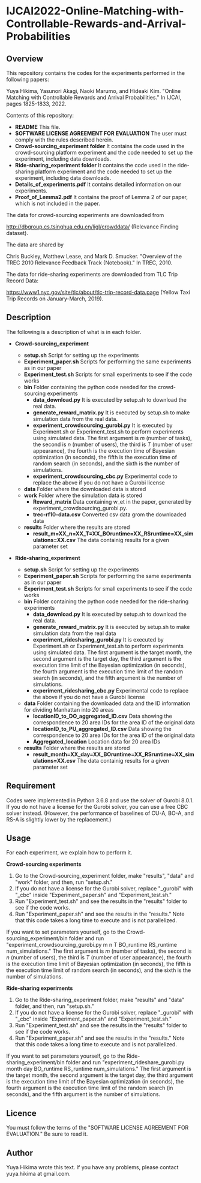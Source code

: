 # IJCAI2022-Online-Matching-with-Controllable-Rewards-and-Arrival-Probabilities

## Overview
This repository contains the codes for the experiments performed in the following papers:
  
Yuya Hikima, Yasunori Akagi, Naoki Marumo, and Hideaki Kim. "Online Matching with Controllable Rewards and Arrival Probabilities." In IJCAI, pages 1825-1833, 2022.
  
Contents of this repository:
- **README** This file.
- **SOFTWARE LICENSE AGREEMENT FOR EVALUATION** The user must comply with the rules described herein.
- **Crowd-sourcing_experiment folder** It contains the code used in the crowd-sourcing platform experiment and the code needed to set up the experiment, including data downloads.
- **Ride-sharing_experiment folder** It contains the code used in the ride-sharing platform experiment and the code needed to set up the experiment, including data downloads.
- **Details_of_experiments.pdf** It contains detailed information on our experiments.
- **Proof_of_Lemma2.pdf** It contains the proof of Lemma 2 of our paper, which is not included in the paper.

The data for crowd-sourcing experiments are downloaded from
  
http://dbgroup.cs.tsinghua.edu.cn/ligl/crowddata/ (Relevance Finding dataset).
  
The data are shared by
  
Chris Buckley, Matthew Lease, and Mark D. Smucker. "Overview of the TREC 2010 Relevance Feedback Track (Notebook)." In TREC, 2010.

The data for ride-sharing experiments are downloaded from TLC Trip Record Data:
  
https://www1.nyc.gov/site/tlc/about/tlc-trip-record-data.page (Yellow Taxi Trip Records on January-March, 2019).


## Description

The following is a description of what is in each folder.
- **Crowd-sourcing_experiment** 
  - **setup.sh** Script for setting up the experiments
  - **Experiment_paper.sh** Scripts for performing the same experiments as in our paper
  - **Experiment_test.sh** Scripts for small experiments to see if the code works
  - **bin** Folder containing the python code needed for the crowd-sourcing experiments
    - **data_download.py** It is executed by setup.sh to download the real data.
    - **generate_reward_matrix.py** It is executed by setup.sh to make simulation data from the real data.
    - **experiment_crowdsourcing_gurobi.py** It is executed by Experiment.sh or Experiment_test.sh to perform experiments using simulated data. The first argument is $m$ (number of tasks), the second is $n$ (number of users), the third is $T$ (number of user appearance), the fourth is the execution time of Bayesian optimization (in seconds), the fifth is the execution time of random search (in seconds), and the sixth is the number of simulations.
    - **experiment_crowdsourcing_cbc.py** Experimental code to replace the above if you do not have a Gurobi license
  - **data** Folder where the downloaded data is stored
  - **work** Folder where the simulation data is stored
    - **Reward_matrix** Data containing w_et in the paper, generated by experiment_crowdsourcing_gurobi.py.
    - **trec-rf10-data.csv** Converted csv data grom the downloaded data
  - **results** Folder where the results are stored
    - **result_m=XX_n=XX_T=XX_BOruntime=XX_RSruntime=XX_simulations=XX.csv** The data containig results for a given parameter set

- **Ride-sharing_experiment** 
  - **setup.sh** Script for setting up the experiments
  - **Experiment_paper.sh** Scripts for performing the same experiments as in our paper
  - **Experiment_test.sh** Scripts for small experiments to see if the code works
  - **bin** Folder containing the python code needed for the ride-sharing experiments
    - **data_download.py** It is executed by setup.sh to download the real data.
    - **generate_reward_matrix.py** It is executed by setup.sh to make simulation data from the real data
    - **experiment_ridesharing_gurobi.py** It is executed by Experiment.sh or Experiment_test.sh to perform experiments using simulated data. The first argument is the target month, the second argument is the target day, the third argument is the execution time limit of the Bayesian optimization (in seconds), the fourth argument is the execution time limit of the random search (in seconds), and the fifth argument is the number of simulations.
    - **experiment_ridesharing_cbc.py** Experimental code to replace the above if you do not have a Gurobi license
  - **data** Folder containing the downloaded data and the ID information for dividing Manhattan into 20 areas
    - **locationID_to_DO_aggregated_ID.csv** Data showing the correspondence to 20 area IDs for the area ID of the original data
    - **locationID_to_PU_aggregated_ID.csv** Data showing the correspondence to 20 area IDs for the area ID of the original data
    - **Aggregated_location** Location data for 20 area IDs
  - **results** Folder where the results are stored
    - **result_month=XX_day=XX_BOruntime=XX_RSruntime=XX_simulations=XX.csv** The data containig results for a given parameter set

## Requirement
Codes were implemented in Python 3.6.8 and use the solver of Gurobi 8.0.1.
If you do not have a license for the Gurobi solver, you can use a free CBC solver instead.
(However, the performance of baselines of CU-A, BO-A, and RS-A is slightly lower by the replacement.)

## Usage
For each experiment, we explain how to perform it.

**Crowd-sourcing experiments** 
1. Go to the Crowd-sourcing_experiment folder, make "results", "data" and "work" folder, and then, run "setup.sh."
2. If you do not have a license for the Gurobi solver, replace "_gurobi" with "_cbc" inside "Experiment_paper.sh" and "Experiment_test.sh."
3. Run "Experiment_test.sh" and see the results in the "results" folder to see if the code works.
4. Run "Experiment_paper.sh" and see the results in the "results." Note that this code takes a long time to execute and is not parallelized.
  
If you want to set parameters yourself, go to the Crowd-sourcing_experiment/bin folder and run "experiment_crowdsourcing_gurobi.py m n T BO_runtime RS_runtime num_simulations."
The first argument is $m$ (number of tasks), the second is $n$ (number of users), the third is $T$ (number of user appearance), the fourth is the execution time limit of Bayesian optimization (in seconds), the fifth is the execution time limit of random search (in seconds), and the sixth is the number of simulations.

**Ride-sharing experiments** 
1. Go to the Ride-sharing_experiment folder, make "results" and "data" folder, and then, run "setup.sh."
2. If you do not have a license for the Gurobi solver, replace "_gurobi" with "_cbc" inside "Experiment_paper.sh" and "Experiment_test.sh."
3. Run "Experiment_test.sh" and see the results in the "results" folder to see if the code works.
4. Run "Experiment_paper.sh" and see the results in the "results." Note that this code takes a long time to execute and is not parallelized.

If you want to set parameters yourself, go to the Ride-sharing_experiment/bin folder and run "experiment_rideshare_gurobi.py month day BO_runtime RS_runtime num_simulations."
The first argument is the target month, the second argument is the target day, the third argument is the execution time limit of the Bayesian optimization (in seconds), the fourth argument is the execution time limit of the random search (in seconds), and the fifth argument is the number of simulations.

## Licence
You must follow the terms of the "SOFTWARE LICENSE AGREEMENT FOR EVALUATION."
Be sure to read it.

## Author
Yuya Hikima wrote this text.
If you have any problems, please contact yuya.hikima at gmail.com.
